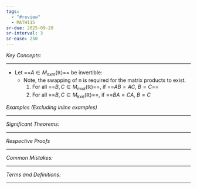 ```yaml
---
tags:
  - "#review"
  - MATH115
sr-due: 2025-09-20
sr-interval: 3
sr-ease: 250
---
```

*Key Concepts:*
___
- Let ==$A \in M_{nxm}(\mathbb{R})$== be invertible:	
	- Note, the swapping of n is required for the matrix products to exist.
		1. For all ==$B, C \in M_{mxk}(\mathbb{R})$==, if ==$AB = AC$, $B = C$==
		2. For all ==$B, C \in M_{kxn}(\mathbb{R})$==, if ==$BA = CA$, $B = C$

*Examples (Excluding inline examples)* 
___

*Significant Theorems:*
___

*Respective Proofs*
___

*Common Mistakes:*
___

*Terms and Definitions:*
___

